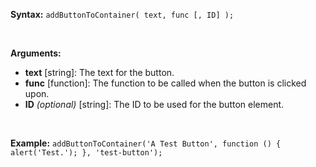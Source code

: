 **Syntax:** `addButtonToContainer( text, func [, ID] );`

<br/>

**Arguments:**
* **text** [string]: The text for the button.
* **func** [function]: The function to be called when the button is clicked upon.
* **ID** _(optional)_ [string]: The ID to be used for the button element.

<br/>

**Example:**
`addButtonToContainer('A Test Button', function () { alert('Test.'); }, 'test-button');`